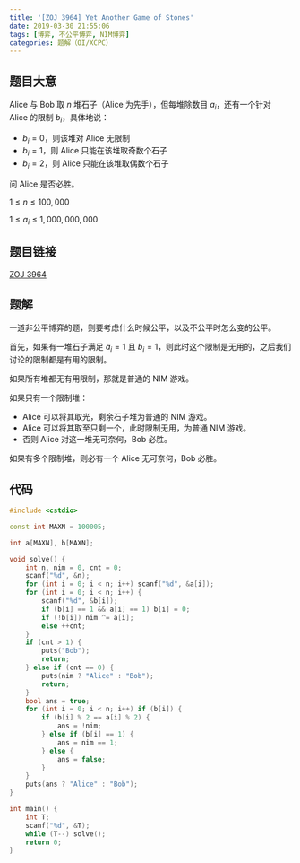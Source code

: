 ```yaml
---
title: '[ZOJ 3964] Yet Another Game of Stones'
date: 2019-03-30 21:55:06
tags: [博弈, 不公平博弈, NIM博弈]
categories: 题解（OI/XCPC）
---
```


## 题目大意

Alice 与 Bob 取 $n$ 堆石子（Alice 为先手），但每堆除数目 $a_i$，还有一个针对 Alice 的限制 $b_i$，具体地说：

* $b_i = 0$，则该堆对 Alice 无限制
* $b_i  = 1$，则 Alice 只能在该堆取奇数个石子
* $b_i = 2$，则 Alice 只能在该堆取偶数个石子

问 Alice 是否必胜。

$1 \leq n \leq 100,000$

$1 \leq a_i \leq 1,000,000,000$

## 题目链接

[ZOJ 3964](http://acm.zju.edu.cn/onlinejudge/showProblem.do?problemId=5596)

<!-- more -->

## 题解

一道非公平博弈的题，则要考虑什么时候公平，以及不公平时怎么变的公平。

首先，如果有一堆石子满足 $a_i = 1$ 且 $b_i = 1$，则此时这个限制是无用的，之后我们讨论的限制都是有用的限制。

如果所有堆都无有用限制，那就是普通的 NIM 游戏。

如果只有一个限制堆：

* Alice 可以将其取光，剩余石子堆为普通的 NIM 游戏。
* Alice 可以将其取至只剩一个，此时限制无用，为普通 NIM 游戏。
* 否则 Alice 对这一堆无可奈何，Bob 必胜。

如果有多个限制堆，则必有一个 Alice 无可奈何，Bob 必胜。

## 代码

```c++
#include <cstdio>

const int MAXN = 100005;

int a[MAXN], b[MAXN];

void solve() {
    int n, nim = 0, cnt = 0;
    scanf("%d", &n);
    for (int i = 0; i < n; i++) scanf("%d", &a[i]);
    for (int i = 0; i < n; i++) {
        scanf("%d", &b[i]);
        if (b[i] == 1 && a[i] == 1) b[i] = 0;
        if (!b[i]) nim ^= a[i];
        else ++cnt;
    }
    if (cnt > 1) {
        puts("Bob");
        return;
    } else if (cnt == 0) {
        puts(nim ? "Alice" : "Bob");
        return;
    }
    bool ans = true;
    for (int i = 0; i < n; i++) if (b[i]) {
        if (b[i] % 2 == a[i] % 2) {
            ans = !nim;
        } else if (b[i] == 1) {
            ans = nim == 1;
        } else {
            ans = false;
        }
    }
    puts(ans ? "Alice" : "Bob");
}

int main() {
    int T;
    scanf("%d", &T);
    while (T--) solve();
    return 0;
}
```